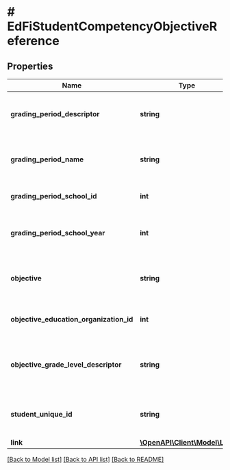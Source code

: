 # # EdFiStudentCompetencyObjectiveReference

## Properties

Name | Type | Description | Notes
------------ | ------------- | ------------- | -------------
**grading_period_descriptor** | **string** | The state&#39;s name of the period for which grades are reported. |
**grading_period_name** | **string** | The school&#39;s descriptive name of the grading period. |
**grading_period_school_id** | **int** | The identifier assigned to a school. |
**grading_period_school_year** | **int** | The identifier for the grading period school year. |
**objective** | **string** | The designated title of the competency objective. |
**objective_education_organization_id** | **int** | The identifier assigned to an education organization. |
**objective_grade_level_descriptor** | **string** | The grade level for which the competency objective is targeted. |
**student_unique_id** | **string** | A unique alphanumeric code assigned to a student. |
**link** | [**\OpenAPI\Client\Model\Link**](Link.md) |  | [optional]

[[Back to Model list]](../../README.md#models) [[Back to API list]](../../README.md#endpoints) [[Back to README]](../../README.md)
